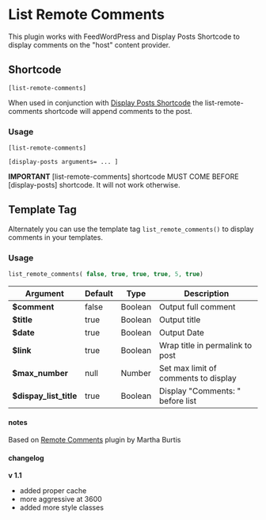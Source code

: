 # List Remote Comments

This plugin works with FeedWordPress and Display Posts Shortcode to display comments on the "host" content provider.

## Shortcode

```
[list-remote-comments]
```

When used in conjunction with [Display Posts Shortcode](https://github.com/billerickson/display-posts-shortcode/wiki) the list-remote-comments shortcode will append comments to the post.

### Usage

```
[list-remote-comments]

[display-posts arguments= ... ]
```

**IMPORTANT**
[list-remote-comments] shortcode MUST COME BEFORE [display-posts] shortcode. It will not work otherwise.


## Template Tag

Alternately you can use the template tag ```list_remote_comments()``` to display comments in your templates.

### Usage

```php
list_remote_comments( false, true, true, true, 5, true)
```

| Argument        		 | Default  | Type      | Description   
| ---------------------- | -------- | --------- | ------------- 
| **$comment**           | false    | Boolean   | Output full comment
| **$title**      		 | true     | Boolean   | Output title
| **$date**       		 | true     | Boolean   | Output Date
| **$link**       		 | true     | Boolean   | Wrap title in permalink to post
| **$max_number** 		 | null     | Number    | Set max limit of comments to display
| **$dispay_list_title** | true     | Boolean   | Display "Comments: " before list


#### notes

Based on [Remote Comments](http://wrapping.marthaburtis.net/2014/03/25/remote-comments-plugin-a-fwp-addon/) plugin by Martha Burtis


#### changelog

**v 1.1**

 * added proper cache
 * more aggressive at 3600
 * added more style classes